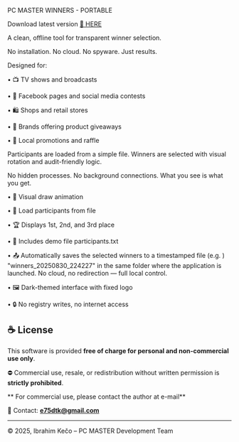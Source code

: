 PC MASTER WINNERS - PORTABLE

Download latest version [🔗 HERE](https://pc-master-pro.itch.io/pc-master-winners)

A clean, offline tool for transparent winner selection.

No installation. No cloud. No spyware. Just results.

Designed for:

• 📺 TV shows and broadcasts

• 📱 Facebook pages and social media contests

• 🛍️ Shops and retail stores

• 🧃 Brands offering product giveaways

• 🎉 Local promotions and raffle

Participants are loaded from a simple  file. Winners are selected with visual rotation and audit-friendly logic.

No hidden processes. No background connections. What you see is what you get.

• 🎰 Visual draw animation

• 📂 Load participants from file

• 🏆 Displays 1st, 2nd, and 3rd place

• 🧾 Includes demo file participants.txt

• 📤 Automatically saves the selected winners to a timestamped  file (e.g. ) "winners_20250830_224227" in the same folder where the application is launched. No cloud, no redirection — full local control.

• 🖼️ Dark-themed interface with fixed logo

• 🔒 No registry writes, no internet access

## ☕ License

This software is provided **free of charge for personal and non-commercial use only**.

⛔ Commercial use, resale, or redistribution without written permission is **strictly prohibited**.
   
   ** For commercial use, please contact the author at e-mail**

📧 Contact: **e75dtk@gmail.com**

---

© 2025, Ibrahim Kečo – PC MASTER Development Team
